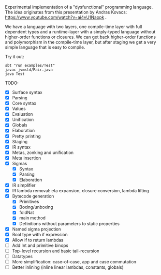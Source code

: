 Experimental implementation of a "dysfunctional" programming language.
The idea originates from this presentation by Andras Kovacs: https://www.youtube.com/watch?v=ai4vU1Naopk .

We have a language with two layers, one compile-time layer with full dependent types and a runtime-layer with a simply-typed language without higher-order functions or closures. We can get back higher-order functions and polymorphism in the compile-time layer, but after staging we get a very simple language that is easy to compile.

Try it out:
```
sbt "run examples/Test"
javac jvmstd/Pair.java
java Test
```

TODO:
- [x] Surface syntax
- [x] Parsing
- [x] Core syntax
- [x] Values
- [x] Evaluation
- [x] Unification
- [x] Globals
- [x] Elaboration
- [x] Pretty printing
- [x] Staging
- [x] IR syntax
- [x] Metas, zonking and unification
- [x] Meta insertion
- [x] Sigmas
  - [x] Syntax
  - [x] Parsing
  - [x] Elaboration
- [x] IR simplifier
- [x] IR lambda removal: eta expansion, closure conversion, lambda lifting
- [x] Bytecode generation
  - [x] Primitives
  - [x] Boxing/unboxing
  - [x] foldNat
  - [x] main method
  - [x] Definitions without parameters to static properties
- [x] Named sigma projection
- [x] Bool type with if expression
- [x] Allow if to return lambdas
- [ ] Add Int and primitive binops
- [ ] Top-level recursion and basic tail-recursion
- [ ] Datatypes
- [ ] More simplification: case-of-case, app and case commutation
- [ ] Better inlining (inline linear lambdas, constants, globals)
